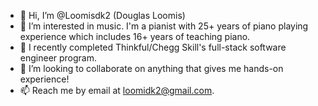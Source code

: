 - 👋 Hi, I’m @Loomisdk2 (Douglas Loomis)
- 👀 I’m interested in music. I'm a pianist with 25+ years of piano playing experience which includes 16+ years of teaching piano.
- 🌱 I recently completed Thinkful/Chegg Skill's full-stack software engineer program.
- 💞️ I’m looking to collaborate on anything that gives me hands-on experience!
- 📫 Reach me by email at loomidk2@gmail.com. 

<!---
Loomisdk2/Loomisdk2 is a ✨ special ✨ repository because its `README.md` (this file) appears on your GitHub profile.
You can click the Preview link to take a look at your changes.
--->
